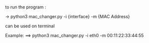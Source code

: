 to run the program :

  -> python3  mac_changer.py  -i  {interface}  -m  {MAC Address}

  can be used on terminal

  Example: ==> python3  mac_changer.py  -i  eth0  -m  00:11:22:33:44:55 
